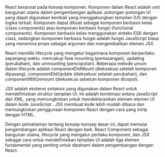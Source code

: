 React berpusat pada konsep komponen. Komponen dalam React adalah unit bangunan utama dalam pengembangan aplikasi. potongan-potongan UI yang dapat digunakan kembali yang menggabungkan tampilan (UI) dengan logika terkait. Komponen dapat dibuat sebagai komponen berbasis kelas (class components) atau komponen berbasis fungsi (functional components). Komponen berbasis kelas menggunakan sintaks ES6 dengan class, sedangkan komponen berbasis fungsi adalah fungsi JavaScript biasa yang menerima props sebagai argumen dan mengembalikan elemen JSX.

React memiliki lifecycle yang mengatur bagaimana komponen berperilaku sepanjang waktu. mencakup fase mounting (pemasangan), updating (perubahan), dan unmounting (pencopotan). Beberapa metode umum dalam lifecycle adalah componentDidMount (dieksekusi setelah komponen dipasang), componentDidUpdate (dieksekusi setelah perubahan), dan componentWillUnmount (dieksekusi sebelum komponen dicopot).

JSX adalah ekstensi sintaksis yang digunakan dalam React untuk mendefinisikan struktur tampilan UI. Ini adalah kombinasi antara JavaScript dan XML, yang memungkinkan untuk mendeklarasikan elemen-elemen UI dalam kode JavaScript . JSX membuat kode lebih mudah dibaca dan memungkinkan penggunaan komponen React dengan cara yang mirip dengan HTML.

Dengan pemahaman tentang konsep-konsep dasar ini, dapat memulai pengembangan aplikasi React dengan baik. React Component sebagai bangunan utama, lifecycle yang mengatur perilaku komponen, dan JSX sebagai cara untuk mendefinisikan tampilan UI adalah tiga elemen fundamental yang penting untuk dipahami dalam pengembangan dengan React.
